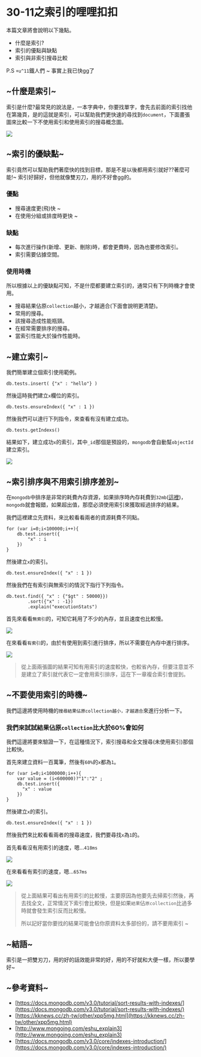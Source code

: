 # 30-11之索引的哩哩扣扣
本篇文章將會說明以下幾點。

*  什麼是索引?
*  索引的優點與缺點
*  索引與非索引搜尋比較

P.S  `+u^11`鐵人們 ~ 事實上我已快gg了

## ~什麼是索引~
索引是什麼?最常見的說法是，一本字典中，你要找單字，會先去前面的索引找他在第幾頁，是的這就是索引，可以幫助我們更快速的尋找到`document`，下面畫張圖來比較一下不使用索引和使用索引的搜尋概念圖。

![](http://yixiang8780.com/outImg/20161209-1.png)

## ~索引的優缺點~
索引竟然可以幫助我們著麼快的找到目標，那是不是以後都用索引就好??著麼可能!~
索引好歸好，但他就像雙刃刀，用的不好會gg的。

### 優點
* 搜尋速度更(飛)快 ~
* 在使用分組或排度時更快 ~

### 缺點
* 每次進行操作(新增、更新、刪除)時，都會更費時，因為也要修改索引。
* 索引需要佔據空間。

### 使用時機
所以根據以上的優缺點可知，不是什麼都要建立索引的，通常只有下列時機才會使用。

* 搜尋結果佔原`collection`越小，才越適合(下面會說明更清楚)。
* 常用的搜尋。
* 該搜尋造成性能瓶頸。
* 在經常需要排序的搜尋。
* 當索引性能大於操作性能時。


## ~建立索引~
我們簡單建立個索引使用範例。

```
db.tests.insert( {"x" : "hello"} )

```
然後這時我們建立`x`欄位的索引。

```
db.tests.ensureIndex({ "x" : 1 })

```
然後我們可以達行下列指令，來查看有沒有建立成功。

```
db.tests.getIndexs()

```
結果如下，建立成功`x`的索引，其中`_id`那個是預設的，`mongodb`會自動幫`objectId`建立索引。

![](http://yixiang8780.com/outImg/20161209-2.png)

## ~索引排序與不用索引排序差別~
在`mongodb`中排序是非常的耗費內存資源，如果排序時內存耗費到`32mb`([這裡](https://docs.mongodb.com/v3.0/tutorial/sort-results-with-indexes/))，`mongodb`就會報錯，如果超出值，那麼必須使用索引來獲取經過排序的結果。

我們這裡建立先資料，來比較看看兩者的資源耗費不同點。

```
for (var i=0;i<100000;i++){
	db.test.insert({
		"x" : i
	})
}
```
然後建立`x`的索引。

```
db.test.ensureIndex({ "x" : 1 })

```

然後我們在有索引與無索引的情況下指行下列指令。

```
db.test.find({ "x" : {"$gt" : 50000}})
		.sort({"x" : -1})
		.explain("executionStats")
```
首先來看看`無索引`的，可知它耗用了不少的內存，並且速度也比較慢。

![](http://yixiang8780.com/outImg/20161209-3.png)

在來看看`有索引`的，由於有使用到索引進行排序，所以不需要在內存中進行排序。

![](http://yixiang8780.com/outImg/20161209-4.png)

>從上面兩張圖的結果可知有用索引的速度較快，也較省內存，但要注意並不是建立了索引就代表它一定會用索引排序，這在下一章複合索引會提到。


## ~不要使用索引的時機~
我們這邊將使用時機的`搜尋結果佔原collection越小，才越適合`來進行分析一下。

### 我們來試試結果佔原`collection`比大於60%會如何
我們這邊將要來驗證一下，在這種情況下，索引搜尋和全文搜尋(未使用索引)那個比較快。

首先來建立資料一百萬筆，然後有`60%`的`x`都為`1`。

```
for (var i=0;i<1000000;i++){
	var value = (i<600000)?"1":"2" ;
	db.test.insert({
	  "x" : value
	})
}

```
然後建立`x`的索引。

```
db.test.ensureIndex({ "x" : 1 })

```
然後我們來比較看看兩者的搜尋速度，我們要尋找`x`為`1`的。

首先看看沒有用索引的速度，嗯…`418ms`

![](http://yixiang8780.com/outImg/20161209-5.png)

在來看看有索引的速度，嗯…`657ms`

![](http://yixiang8780.com/outImg/20161209-6.png)


>從上面結果可看出有用索引的比較慢，主要原因為他要先去掃索引然後，再去找全文，正常情況下索引會比較快，但是如果`結果`佔`原collection`比過多時就會發生索引反而比較慢。
>
>所以記好當你要找的結果可能會佔你原資料太多部份的，請不要用索引 ~

## ~結語~
索引是一把雙刃刀，用的好的話效能非常的好，用的不好就和大便一樣，所以要學好~

## ~參考資料~
* [https://docs.mongodb.com/v3.0/tutorial/sort-results-with-indexes/](https://docs.mongodb.com/v3.0/tutorial/sort-results-with-indexes/)
* [https://kknews.cc/zh-tw/other/xpp5mg.html](https://kknews.cc/zh-tw/other/xpp5mg.html)
* [http://www.mongoing.com/eshu_explain3](http://www.mongoing.com/eshu_explain3)
* [https://docs.mongodb.com/v3.0/core/indexes-introduction/](https://docs.mongodb.com/v3.0/core/indexes-introduction/)





